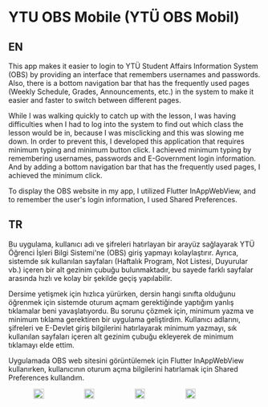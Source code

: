 # YTU OBS Mobile (YTÜ OBS Mobil)

## EN

This app makes it easier to login to YTÜ Student Affairs Information System (OBS) by providing an interface that remembers usernames and passwords. Also, there is a bottom navigation bar that has the frequently used pages (Weekly Schedule, Grades, Announcements, etc.) in the system to make it easier and faster to switch between different pages.

While I was walking quickly to catch up with the lesson, I was having difficulties when I had to log into the system to find out which class the lesson would be in, because I was misclicking and this was slowing me down. In order to prevent this, I developed this application that requires minimum typing and minimum button click. I achieved minimum typing by remembering usernames, passwords and E-Government login information. And by adding a bottom navigation bar that has the frequently used pages, I achieved the minimum click. 

To display the OBS website in my app, I utilized Flutter InAppWebView, and to remember the user's login information, I used Shared Preferences.

## TR

Bu uygulama, kullanıcı adı ve şifreleri hatırlayan bir arayüz sağlayarak YTÜ Öğrenci İşleri Bilgi Sistemi'ne (OBS) giriş yapmayı kolaylaştırır. Ayrıca, sistemde sık kullanılan sayfaları (Haftalık Program, Not Listesi, Duyurular vb.) içeren bir alt gezinim çubuğu bulunmaktadır, bu sayede farklı sayfalar arasında hızlı ve kolay bir şekilde geçiş yapılabilir.

Dersime yetişmek için hızlıca yürürken, dersin hangi sınıfta olduğunu öğrenmek için sistemde oturum açmam gerektiğinde yaptığım yanlış tıklamalar beni yavaşlatıyordu. Bu sorunu çözmek için, minimum yazma ve minimum tıklama gerektiren bir uygulama geliştirdim. Kullanıcı adlarını, şifreleri ve E-Devlet giriş bilgilerini hatırlayarak minimum yazmayı, sık kullanılan sayfaları içeren alt gezinim çubuğu ekleyerek de minimum tıklamayı elde ettim.

Uygulamada OBS web sitesini görüntülemek için Flutter InAppWebView kullanırken, kullanıcının oturum açma bilgilerini hatırlamak için Shared Preferences kullandım.

<div style="display:flex; flex-direction: row; justify-content: center; align-items: center">
  <img src="https://user-images.githubusercontent.com/118119029/219957843-8af2dc37-28b3-448f-9297-f3c0ef3a53f1.png" alt="" style="width: 20%;">
  <img src="https://user-images.githubusercontent.com/118119029/219957854-5240496b-b159-4287-a8c1-f22cc6aac45a.png" alt="" style="width: 20%;">
  <img src="https://user-images.githubusercontent.com/118119029/219957857-562791ab-5be7-4ed2-a8dc-0ae176ae35f4.png" alt="" style="width: 20%;">
  <img src="https://user-images.githubusercontent.com/118119029/219957861-9404719a-2bfa-41ef-b7fc-0d20b875bc97.png" alt="" style="width: 20%;">
</div>
